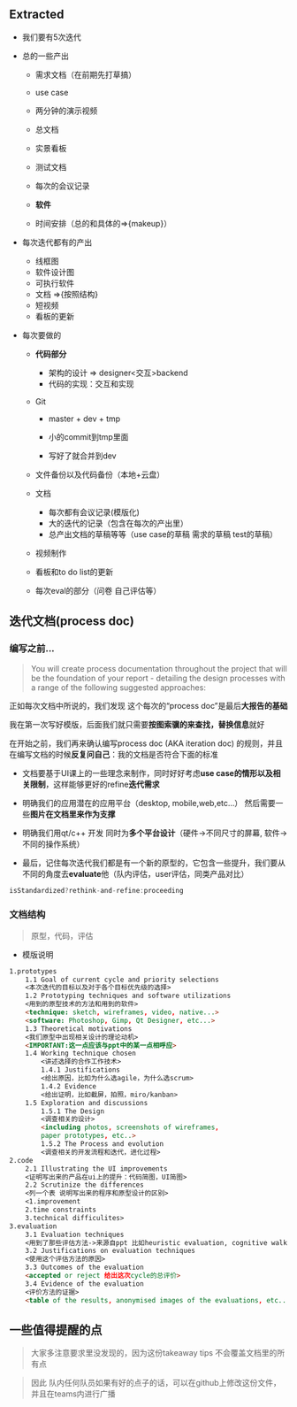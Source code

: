 ## Extracted

* 我们要有5次迭代

* 总的一些产出

  * 需求文档（在前期先打草搞）
  * use case

  * 两分钟的演示视频
  * 总文档
  * 实景看板
  * 测试文档
  * 每次的会议记录
  * **软件**
  * 时间安排（总的和具体的=>{makeup}）

* 每次迭代都有的产出

  * 线框图
  * 软件设计图
  * 可执行软件
  * 文档 =>{按照结构}
  * 短视频
  * 看板的更新

* 每次要做的

  * **代码部分** 

    * 架构的设计 => designer<交互>backend
    * 代码的实现：交互和实现

  * Git 

    * master + dev + tmp

    * 小的commit到tmp里面
    * 写好了就合并到dev

  * 文件备份以及代码备份（本地+云盘）

  * 文档

    * 每次都有会议记录(模版化)
    * 大的迭代的记录（包含在每次的产出里）
    * 总产出文档的草稿等等（use case的草稿 需求的草稿 test的草稿）

  * 视频制作
  * 看板和to do list的更新
  * 每次eval的部分（问卷 自己评估等）

## 迭代文档(process doc)



### 编写之前...

> You will create process documentation throughout the project that will be the foundation of your report - detailing the design processes with a range of the following suggested approaches:

正如每次文档中所说的，我们发现 这个每次的“process doc”是最后**大报告的基础**

我在第一次写好模版，后面我们就只需要**按图索骥的来查找，替换信息**就好

在开始之前，我们再来确认编写process doc (AKA iteration doc) 的规则，并且在编写文档的时候**反复问自己**：我的文档是否符合下面的标准

*  文档要基于UI课上的一些理念来制作，同时好好考虑**use case的情形以及相关限制**，这样能够更好的refine**迭代需求**

* 明确我们的应用潜在的应用平台（desktop, mobile,web,etc...）  然后需要一些**图片在文档里来作为支撑**
* 明确我们用qt/c++ 开发 同时为**多个平台设计**（硬件->不同尺寸的屏幕, 软件-> 不同的操作系统）
* 最后，记住每次迭代我们都是有一个新的原型的，它包含一些提升，我们要从不同的角度去**evaluate**他（队内评估，user评估，同类产品对比）

```c
isStandardized?rethink-and-refine:proceeding
```

### 文档结构

>  原型，代码，评估

* 模版说明

```markdown
1.prototypes
	1.1 Goal of current cycle and priority selections
	<本次迭代的目标以及对于各个目标优先级的选择>
	1.2 Prototyping techniques and software utilizations
	<用到的原型技术的方法和用到的软件>
	<technique: sketch, wireframes, video, native...>
	<software: Photoshop, Gimp, Qt Designer, etc...>
	1.3 Theoretical motivations
	<我们原型中出现相关设计的理论动机>
	<IMPORTANT:这一点应该与ppt中的某一点相呼应>
	1.4 Working technique chosen
		<讲述选择的合作工作技术>
		1.4.1 Justifications
		<给出原因，比如为什么选agile，为什么选scrum>
		1.4.2 Evidence
		<给出证明，比如截屏，拍照，miro/kanban>
	1.5 Exploration and discussions
		1.5.1 The Design
		<调查相关的设计>
		<including photos, screenshots of wireframes,
		paper prototypes, etc..>
		1.5.2 The Process and evolution
		<调查相关的开发流程和迭代，进化过程>
2.code
	2.1 Illustrating the UI improvements
	<证明写出来的产品在ui上的提升：代码简图，UI简图>
	2.2 Scrutinize the differences
	<列一个表 说明写出来的程序和原型设计的区别>
	<1.improvement
	2.time constraints
	3.technical difficulites>
3.evaluation
	3.1 Evaluation techniques
	<用到了那些评估方法->来源自ppt 比如heuristic evaluation, cognitive walkthrough, questionnaire, etc>
	3.2 Justifications on evaluation techniques
	<使用这个评估方法的原因>
	3.3 Outcomes of the evaluation
	<accepted or reject 给出这次cycle的总评价>
	3.4 Evidence of the evaluation
	<评价方法的证据>
	<table of the results, anonymised images of the evaluations, etc...>
```



## 一些值得提醒的点

> 大家多注意要求里没发现的，因为这份takeaway tips 不会覆盖文档里的所有点

>因此 队内任何队员如果有好的点子的话，可以在github上修改这份文件，并且在teams内进行广播
